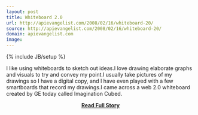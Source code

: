 ```yaml
---
layout: post
title: Whiteboard 2.0
url: http://apievangelist.com/2008/02/16/whiteboard-20/
source: http://apievangelist.com/2008/02/16/whiteboard-20/
domain: apievangelist.com
image: 
---
```

{% include JB/setup %}<p>I like using whiteboards to sketch out ideas.I love drawing elaborate graphs and visuals to try and convey my point.I usually take pictures of my drawings so I have a digital copy, and I have even played with a few smartboards that record my drawings.I came across a web 2.0 whiteboard created by GE today called Imagination Cubed.</p>
<center><p><a href="http://apievangelist.com/2008/02/16/whiteboard-20/" style='padding:25px; font-sze:18px; font-weight: bold;'>Read Full Story</a></p></center>
